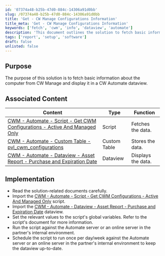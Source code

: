 ```yaml
---
id: '07374a48-b25b-47d0-884c-14306a91d0bb'
slug: /07374a48-b25b-47d0-884c-14306a91d0bb
title: 'Get - CW Manage Configurations Information'
title_meta: 'Get - CW Manage Configurations Information'
keywords: ['fetch', 'cwm', 'info', 'dataview', 'automate']
description: 'This document outlines the solution to fetch basic information about the computer from CW Manage and display it in a CW Automate dataview. It includes implementation steps and associated content for successful execution.'
tags: ['report', 'setup', 'software']
draft: false
unlisted: false
---
```


## Purpose

The purpose of this solution is to fetch basic information about the computer from CW Manage and display it in a CW Automate dataview.

## Associated Content

| Content                                                                                                                                         | Type         | Function            |
|-------------------------------------------------------------------------------------------------------------------------------------------------|--------------|---------------------|
| [CWM - Automate - Script - Get CWM Configurations - Active And Managed Only](/docs/0b46811b-be88-407b-aa61-6c63a73ff848) | Script       | Fetches the data.   |
| [CWM - Automate - Custom Table - pvl_cwm_configurations](/docs/eb24c920-fd51-4441-962b-520c48e9128e)                                        | Custom Table | Stores the data.    |
| [CWM - Automate - Dataview - Asset Report - Purchase and Expiration Date](/docs/931fbe83-9616-4ae2-b7ae-128538a5fa73)  | Dataview     | Displays the data.   |

## Implementation

- Read the solution-related documents carefully.
- Import the [CWM - Automate - Script - Get CWM Configurations - Active And Managed Only](/docs/0b46811b-be88-407b-aa61-6c63a73ff848) script.
- Import the [CWM - Automate - Dataview - Asset Report - Purchase and Expiration Date](/docs/931fbe83-9616-4ae2-b7ae-128538a5fa73) dataview.
- Set the relevant values to the script's global variables. Refer to the script's document for more information.
- Run the script against the Automate server or an online server in the partner's internal environment.
- Schedule the script to run once per day/week against the Automate server or an online server in the partner's internal environment to keep the dataview up-to-date.
